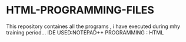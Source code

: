 # HTML-PROGRAMMING-FILES
This repository containes all the programs , i have executed during mhy training period...
IDE USED:NOTEPAD++
PROGRAMMING : HTML
